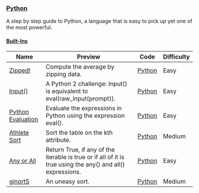 
### [Python](https://www.hackerrank.com/domains/python)
A step by step guide to Python, a language that is easy to pick up yet one of the most powerful.


#### [Built-Ins](https://www.hackerrank.com/domains/python/py-built-ins)

Name | Preview | Code | Difficulty
---- | ------- | ---- | ----------
[Zipped!](https://www.hackerrank.com/challenges/zipped)|Compute the average by zipping data.|[Python](zipped.py)|Easy
[Input()](https://www.hackerrank.com/challenges/input)|A Python 2 challenge: Input() is equivalent to eval(raw_input(prompt)).|[Python](input.py)|Easy
[Python Evaluation](https://www.hackerrank.com/challenges/python-eval)|Evaluate the expressions in Python using the expression eval().|[Python](python-eval.py)|Easy
[Athlete Sort](https://www.hackerrank.com/challenges/python-sort-sort)|Sort the table on the kth attribute.|[Python](python-sort-sort.py)|Medium
[Any or All](https://www.hackerrank.com/challenges/any-or-all)|Return True, if any of the iterable is true or if all of it is true using the any() and all() expressions.|[Python](any-or-all.py)|Easy
[ginortS](https://www.hackerrank.com/challenges/ginorts)|An uneasy sort.|[Python](ginorts.py)|Medium

